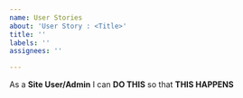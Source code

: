 ```yaml
---
name: User Stories
about: 'User Story : <Title>'
title: ''
labels: ''
assignees: ''

---
```


As a **Site User/Admin** I can **DO THIS** so that **THIS HAPPENS**
